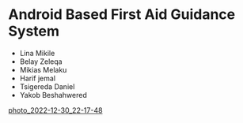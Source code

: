 <H1> Android Based First Aid Guidance System</h1>
<ul type="disc">
<li>Lina Mikile</li>
<li>Belay Zeleqa</li>
<li>Mikias Melaku</li>
<li>Harif jemal</li>
<li>Tsigereda Daniel</li>
<li>Yakob Beshahwered</>
</ul>

[photo_2022-12-30_22-17-48](https://user-images.githubusercontent.com/121585917/210132380-2bdbaf9e-acfb-4ecc-8e21-06f2b01e2bb9.jpg)


